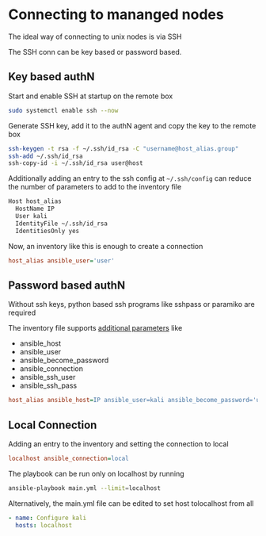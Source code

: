 # Connecting to mananged nodes

The ideal way of connecting to unix nodes is via SSH

The SSH conn can be key based or password based.

## Key based authN

Start and enable SSH at startup on the remote box

```sh
sudo systemctl enable ssh --now
```

Generate SSH key, add it to the authN agent and copy the key to the remote box

```sh
ssh-keygen -t rsa -f ~/.ssh/id_rsa -C "username@host_alias.group"
ssh-add ~/.ssh/id_rsa
ssh-copy-id -i ~/.ssh/id_rsa user@host
```

Additionally adding an entry to the ssh config at `~/.ssh/config` can reduce the number of parameters to add to the inventory file

```sh
Host host_alias
  HostName IP
  User kali
  IdentityFile ~/.ssh/id_rsa
  IdentitiesOnly yes
```

Now, an inventory like this is enough to create a connection

```ini
host_alias ansible_user='user'
```

## Password based authN

Without ssh keys, python based ssh programs like sshpass or paramiko are required

The inventory file supports [additional parameters](https://docs.ansible.com/ansible/latest/inventory_guide/intro_inventory.html#connecting-to-hosts-behavioral-inventory-parameters) like

- ansible_host
- ansible_user
- ansible_become_password
- ansible_connection
- ansible_ssh_user
- ansible_ssh_pass

```ini
host_alias ansible_host=IP ansible_user=kali ansible_become_password='user_passwd' ansible_connection=ssh ansible_ssh_user=kali ansible_ssh_pass='ssh_passwd'
```

## Local Connection

Adding an entry to the inventory and setting the connection to local

```ini
localhost ansible_connection=local
```

The playbook can be run only on localhost by running

```sh
ansible-playbook main.yml --limit=localhost
```

Alternatively, the main.yml file can be edited to set host tolocalhost from all

```yml
- name: Configure kali
  hosts: localhost
```
